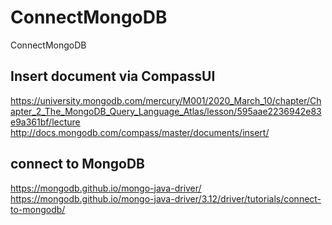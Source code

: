 # ConnectMongoDB
ConnectMongoDB

## Insert document via CompassUI
https://university.mongodb.com/mercury/M001/2020_March_10/chapter/Chapter_2_The_MongoDB_Query_Language_Atlas/lesson/595aae2236942e83e9a361bf/lecture
http://docs.mongodb.com/compass/master/documents/insert/

## connect to MongoDB
https://mongodb.github.io/mongo-java-driver/
https://mongodb.github.io/mongo-java-driver/3.12/driver/tutorials/connect-to-mongodb/